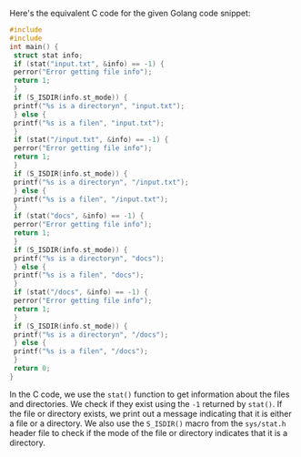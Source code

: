 Here's the equivalent C code for the given Golang code snippet:
```c
#include 
#include 
int main() {
 struct stat info;
 if (stat("input.txt", &info) == -1) {
 perror("Error getting file info");
 return 1;
 }
 if (S_ISDIR(info.st_mode)) {
 printf("%s is a directoryn", "input.txt");
 } else {
 printf("%s is a filen", "input.txt");
 }
 if (stat("/input.txt", &info) == -1) {
 perror("Error getting file info");
 return 1;
 }
 if (S_ISDIR(info.st_mode)) {
 printf("%s is a directoryn", "/input.txt");
 } else {
 printf("%s is a filen", "/input.txt");
 }
 if (stat("docs", &info) == -1) {
 perror("Error getting file info");
 return 1;
 }
 if (S_ISDIR(info.st_mode)) {
 printf("%s is a directoryn", "docs");
 } else {
 printf("%s is a filen", "docs");
 }
 if (stat("/docs", &info) == -1) {
 perror("Error getting file info");
 return 1;
 }
 if (S_ISDIR(info.st_mode)) {
 printf("%s is a directoryn", "/docs");
 } else {
 printf("%s is a filen", "/docs");
 }
 return 0;
}
```
In the C code, we use the `stat()` function to get information about the files and directories. We check if they exist using the `-1` returned by `stat()`. If the file or directory exists, we print out a message indicating that it is either a file or a directory. We also use the `S_ISDIR()` macro from the `sys/stat.h` header file to check if the mode of the file or directory indicates that it is a directory.


